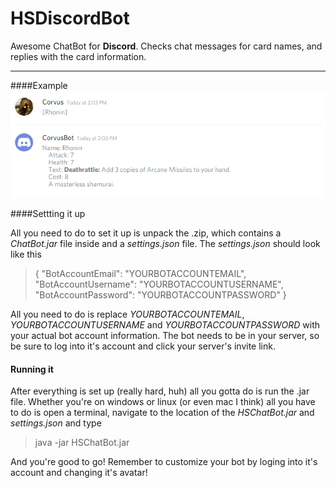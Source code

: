 HSDiscordBot
===================


Awesome ChatBot for **Discord**. Checks chat messages for card names, and replies with the card information.

----------

####Example
![Example Interaction](https://raw.githubusercontent.com/HolyThunder/HSDiscordCardBot/master/example.png)

####Settting it up

All you need to do to set it up is unpack the .zip, which contains a *ChatBot.jar* file inside and a *settings.json* file. The *settings.json* should look like this

>{
  "BotAccountEmail": "YOURBOTACCOUNTEMAIL",
  "BotAccountUsername": "YOURBOTACCOUNTUSERNAME",
  "BotAccountPassword": "YOURBOTACCOUNTPASSWORD"
}

All you need to do is replace *YOURBOTACCOUNTEMAIL*, *YOURBOTACCOUNTUSERNAME* and *YOURBOTACCOUNTPASSWORD* with your actual bot account information. The bot needs to be in your server, so be sure to log into it's account and click your server's invite link.
#### Running it

After everything is set up (really hard, huh) all you gotta do is run the .jar file. Whether you're on windows or linux (or even mac I think) all you have to do is open a terminal, navigate to the location of the *HSChatBot.jar* and *settings.json* and type
>java -jar HSChatBot.jar

And you're good to go! Remember to customize your bot by loging into it's account and changing it's avatar!
